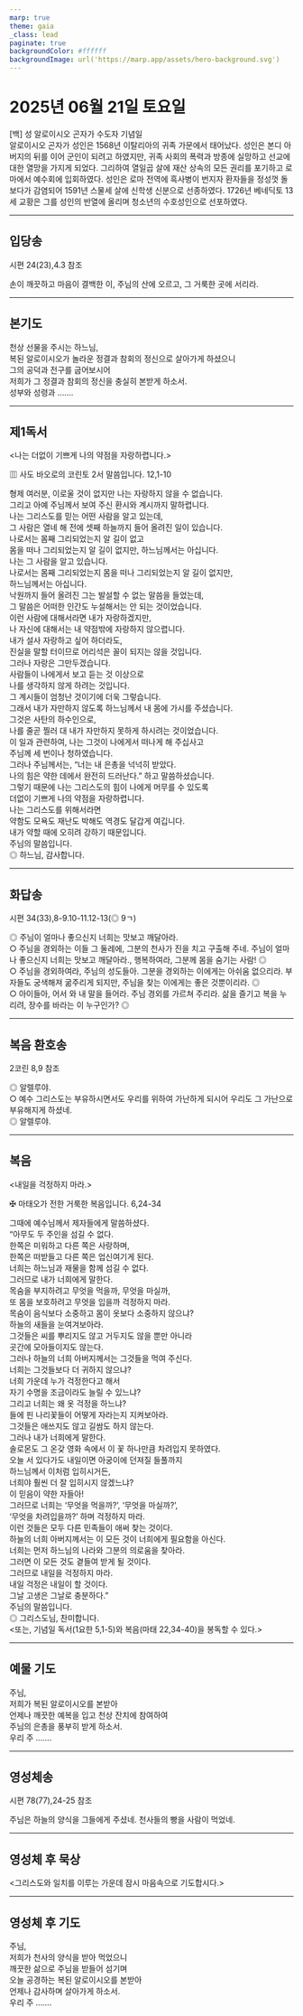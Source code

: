 ```yaml
---
marp: true
theme: gaia
_class: lead
paginate: true
backgroundColor: #ffffff
backgroundImage: url('https://marp.app/assets/hero-background.svg')
---
```


# 2025년 06월 21일 토요일

[백] 성 알로이시오 곤자가 수도자 기념일  
알로이시오 곤자가 성인은 1568년 이탈리아의 귀족 가문에서 태어났다. 성인은 본디 아버지의 뒤를 이어 군인이 되려고 하였지만, 귀족 사회의 폭력과 방종에 실망하고 선교에 대한 열망을 가지게 되었다. 그리하여 열일곱 살에 재산 상속의 모든 권리를 포기하고 로마에서 예수회에 입회하였다. 성인은 로마 전역에 흑사병이 번지자 환자들을 정성껏 돌보다가 감염되어 1591년 스물세 살에 신학생 신분으로 선종하였다. 1726년 베네딕토 13세 교황은 그를 성인의 반열에 올리며 청소년의 수호성인으로 선포하였다.




---

## 입당송

시편 24(23),4.3 참조

손이 깨끗하고 마음이 결백한 이, 주님의 산에 오르고, 그 거룩한 곳에 서리라.  
  


---

## 본기도

천상 선물을 주시는 하느님,  
복된 알로이시오가 놀라운 정결과 참회의 정신으로 살아가게 하셨으니  
그의 공덕과 전구를 굽어보시어  
저희가 그 정결과 참회의 정신을 충실히 본받게 하소서.  
성부와 성령과 …….  
  


---

## 제1독서

<나는 더없이 기쁘게 나의 약점을 자랑하렵니다.>

▥ 사도 바오로의 코린토 2서 말씀입니다. 12,1-10

형제 여러분, 이로울 것이 없지만 나는 자랑하지 않을 수 없습니다.  
그리고 아예 주님께서 보여 주신 환시와 계시까지 말하렵니다.  
나는 그리스도를 믿는 어떤 사람을 알고 있는데,  
그 사람은 열네 해 전에 셋째 하늘까지 들어 올려진 일이 있습니다.  
나로서는 몸째 그리되었는지 알 길이 없고  
몸을 떠나 그리되었는지 알 길이 없지만, 하느님께서는 아십니다.  
나는 그 사람을 알고 있습니다.  
나로서는 몸째 그리되었는지 몸을 떠나 그리되었는지 알 길이 없지만,  
하느님께서는 아십니다.  
낙원까지 들어 올려진 그는 발설할 수 없는 말씀을 들었는데,  
그 말씀은 어떠한 인간도 누설해서는 안 되는 것이었습니다.  
이런 사람에 대해서라면 내가 자랑하겠지만,  
나 자신에 대해서는 내 약점밖에 자랑하지 않으렵니다.  
내가 설사 자랑하고 싶어 하더라도,  
진실을 말할 터이므로 어리석은 꼴이 되지는 않을 것입니다.  
그러나 자랑은 그만두겠습니다.  
사람들이 나에게서 보고 듣는 것 이상으로  
나를 생각하지 않게 하려는 것입니다.  
그 계시들이 엄청난 것이기에 더욱 그렇습니다.  
그래서 내가 자만하지 않도록 하느님께서 내 몸에 가시를 주셨습니다.  
그것은 사탄의 하수인으로,  
나를 줄곧 찔러 대 내가 자만하지 못하게 하시려는 것이었습니다.  
이 일과 관련하여, 나는 그것이 나에게서 떠나게 해 주십사고  
주님께 세 번이나 청하였습니다.  
그러나 주님께서는, “너는 내 은총을 넉넉히 받았다.  
나의 힘은 약한 데에서 완전히 드러난다.” 하고 말씀하셨습니다.  
그렇기 때문에 나는 그리스도의 힘이 나에게 머무를 수 있도록  
더없이 기쁘게 나의 약점을 자랑하렵니다.  
나는 그리스도를 위해서라면  
약함도 모욕도 재난도 박해도 역경도 달갑게 여깁니다.  
내가 약할 때에 오히려 강하기 때문입니다.  
주님의 말씀입니다.  
◎ 하느님, 감사합니다.  
  


---

## 화답송

시편 34(33),8-9.10-11.12-13(◎ 9ㄱ)

◎ 주님이 얼마나 좋으신지 너희는 맛보고 깨달아라.  
○ 주님을 경외하는 이들 그 둘레에, 그분의 천사가 진을 치고 구출해 주네. 주님이 얼마나 좋으신지 너희는 맛보고 깨달아라., 행복하여라, 그분께 몸을 숨기는 사람! ◎  
○ 주님을 경외하여라, 주님의 성도들아. 그분을 경외하는 이에게는 아쉬움 없으리라. 부자들도 궁색해져 굶주리게 되지만, 주님을 찾는 이에게는 좋은 것뿐이리라. ◎  
○ 아이들아, 어서 와 내 말을 들어라. 주님 경외를 가르쳐 주리라. 삶을 즐기고 복을 누리려, 장수를 바라는 이 누구인가? ◎  
  


---

## 복음 환호송

2코린 8,9 참조

◎ 알렐루야.  
○ 예수 그리스도는 부유하시면서도 우리를 위하여 가난하게 되시어 우리도 그 가난으로 부유해지게 하셨네.  
◎ 알렐루야.  
  


---

## 복음

<내일을 걱정하지 마라.>

✠ 마태오가 전한 거룩한 복음입니다. 6,24-34

그때에 예수님께서 제자들에게 말씀하셨다.  
“아무도 두 주인을 섬길 수 없다.  
한쪽은 미워하고 다른 쪽은 사랑하며,  
한쪽은 떠받들고 다른 쪽은 업신여기게 된다.  
너희는 하느님과 재물을 함께 섬길 수 없다.  
그러므로 내가 너희에게 말한다.  
목숨을 부지하려고 무엇을 먹을까, 무엇을 마실까,  
또 몸을 보호하려고 무엇을 입을까 걱정하지 마라.  
목숨이 음식보다 소중하고 몸이 옷보다 소중하지 않으냐?  
하늘의 새들을 눈여겨보아라.  
그것들은 씨를 뿌리지도 않고 거두지도 않을 뿐만 아니라  
곳간에 모아들이지도 않는다.  
그러나 하늘의 너희 아버지께서는 그것들을 먹여 주신다.  
너희는 그것들보다 더 귀하지 않으냐?  
너희 가운데 누가 걱정한다고 해서  
자기 수명을 조금이라도 늘릴 수 있느냐?  
그리고 너희는 왜 옷 걱정을 하느냐?  
들에 핀 나리꽃들이 어떻게 자라는지 지켜보아라.  
그것들은 애쓰지도 않고 길쌈도 하지 않는다.  
그러나 내가 너희에게 말한다.  
솔로몬도 그 온갖 영화 속에서 이 꽃 하나만큼 차려입지 못하였다.  
오늘 서 있다가도 내일이면 아궁이에 던져질 들풀까지  
하느님께서 이처럼 입히시거든,  
너희야 훨씬 더 잘 입히시지 않겠느냐?  
이 믿음이 약한 자들아!  
그러므로 너희는 ‘무엇을 먹을까?’, ‘무엇을 마실까?’,  
‘무엇을 차려입을까?’ 하며 걱정하지 마라.  
이런 것들은 모두 다른 민족들이 애써 찾는 것이다.  
하늘의 너희 아버지께서는 이 모든 것이 너희에게 필요함을 아신다.  
너희는 먼저 하느님의 나라와 그분의 의로움을 찾아라.  
그러면 이 모든 것도 곁들여 받게 될 것이다.  
그러므로 내일을 걱정하지 마라.  
내일 걱정은 내일이 할 것이다.  
그날 고생은 그날로 충분하다.”  
주님의 말씀입니다.  
◎ 그리스도님, 찬미합니다.  
<또는, 기념일 독서(1요한 5,1-5)와 복음(마태 22,34-40)을 봉독할 수 있다.>  
  


---

## 예물 기도

주님,  
저희가 복된 알로이시오를 본받아  
언제나 깨끗한 예복을 입고 천상 잔치에 참여하여  
주님의 은총을 풍부히 받게 하소서.  
우리 주 …….  
  


---

## 영성체송

시편 78(77),24-25 참조

주님은 하늘의 양식을 그들에게 주셨네. 천사들의 빵을 사람이 먹었네.  
  


---

## 영성체 후 묵상

<그리스도와 일치를 이루는 가운데 잠시 마음속으로 기도합시다.>  


---

## 영성체 후 기도

주님,  
저희가 천사의 양식을 받아 먹었으니  
깨끗한 삶으로 주님을 받들어 섬기며  
오늘 공경하는 복된 알로이시오를 본받아  
언제나 감사하며 살아가게 하소서.  
우리 주 …….